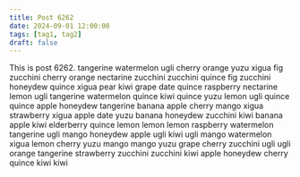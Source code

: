 ```yaml
---
title: Post 6262
date: 2024-09-01 12:00:00
tags: [tag1, tag2]
draft: false
---
```

This is post 6262.
tangerine
watermelon
ugli
cherry
orange
yuzu
xigua
fig
zucchini
cherry
orange
nectarine
zucchini
zucchini
quince
fig
zucchini
honeydew
quince
xigua
pear
kiwi
grape
date
quince
raspberry
nectarine
lemon
ugli
tangerine
watermelon
quince
kiwi
quince
yuzu
lemon
ugli
quince
quince
apple
honeydew
tangerine
banana
apple
cherry
mango
xigua
strawberry
xigua
apple
date
yuzu
banana
honeydew
zucchini
kiwi
banana
apple
kiwi
elderberry
quince
lemon
lemon
lemon
raspberry
watermelon
tangerine
ugli
mango
honeydew
apple
ugli
kiwi
ugli
mango
watermelon
xigua
lemon
cherry
yuzu
mango
mango
yuzu
grape
cherry
zucchini
ugli
ugli
orange
tangerine
strawberry
zucchini
zucchini
kiwi
apple
honeydew
cherry
quince
kiwi
kiwi
